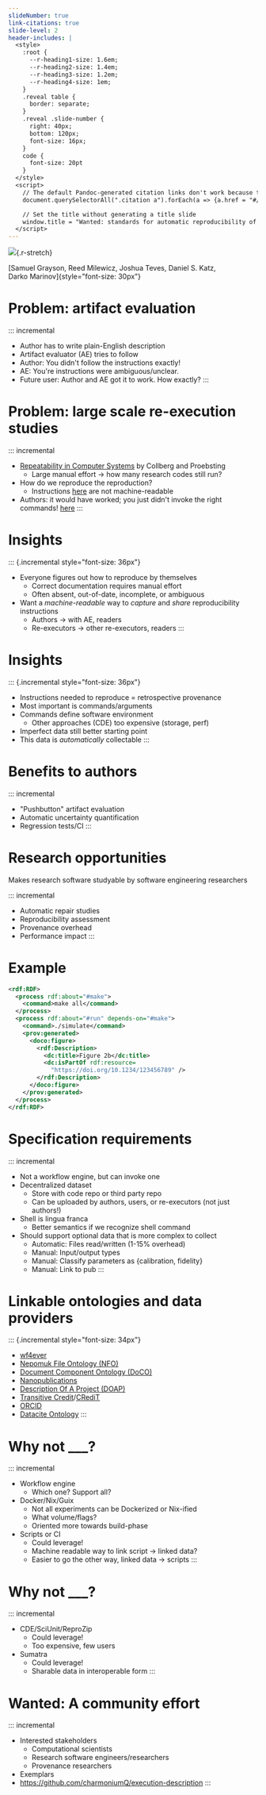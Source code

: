 ```yaml
---
slideNumber: true
link-citations: true
slide-level: 2
header-includes: |
  <style>
    :root {
      --r-heading1-size: 1.6em;
      --r-heading2-size: 1.4em;
      --r-heading3-size: 1.2em;
      --r-heading4-size: 1em;
    }
    .reveal table {
      border: separate;
    }
    .reveal .slide-number {
      right: 40px;
      bottom: 120px;
      font-size: 16px;
    }
    code {
      font-size: 20pt
    }
  </style>
  <script>
    // The default Pandoc-generated citation links don't work because they link to a different slide.
    document.querySelectorAll(".citation a").forEach(a => {a.href = "#/references";});

    // Set the title without generating a title slide
    window.title = "Wanted: standards for automatic reproducibility of computational experiments";
  </script>
---
```


![](./wanted.png){.r-stretch}

[Samuel&nbsp;Grayson, Reed&nbsp;Milewicz, Joshua&nbsp;Teves, Daniel&nbsp;S.&nbsp;Katz, Darko&nbsp;Marinov]{style="font-size: 30px"}

# Problem: artifact evaluation

::: incremental
- Author has to write plain-English description
- Artifact evaluator (AE) tries to follow
- Author: You didn't follow the instructions exactly!
- AE: You're instructions were ambiguous/unclear.
- Future user: Author and AE got it to work. How exactly?
:::

# Problem: large scale re-execution studies

::: incremental
- [Repeatability in Computer Systems](https://dl.acm.org/doi/10.1145/2812803) by Collberg and Proebsting
  - Large manual effort &rarr; how many research codes still run?
- How do we reproduce the reproduction?
  - Instructions [here][1] are not machine-readable
- Authors: it would have worked; you just didn't invoke the right commands! [here][2]
:::

[1]: http://reproducibility.cs.arizona.edu/v2/data/tissec15_DannerDKL12_build.txt
[2]: http://reproducibility.cs.arizona.edu/v2/index.html#BarowyCBM12

# Insights

::: {.incremental style="font-size: 36px"}
- Everyone figures out how to reproduce by themselves
  - Correct documentation requires manual effort
  - Often absent, out-of-date, incomplete, or ambiguous
- Want a *machine-readable* way to *capture* and *share* reproducibility instructions
  - Authors &rarr; with AE, readers
  - Re-executors &rarr; other re-executors, readers
:::

# Insights

::: {.incremental style="font-size: 36px"}
- Instructions needed to reproduce = retrospective provenance
- Most important is commands/arguments
- Commands define software environment
  - Other approaches (CDE) too expensive (storage, perf)
- Imperfect data still better starting point
- This data is _automatically_ collectable
:::

# Benefits to authors

::: incremental
- "Pushbutton" artifact evaluation
- Automatic uncertainty quantification
- Regression tests/CI
:::

# Research opportunities

Makes research software studyable by software engineering researchers

::: incremental
- Automatic repair studies
- Reproducibility assessment
- Provenance overhead
- Performance impact
:::

# Example

```xml
<rdf:RDF>
  <process rdf:about="#make">
    <command>make all</command>
  </process>
  <process rdf:about="#run" depends-on="#make">
    <command>./simulate</command>
    <prov:generated>
      <doco:figure>
        <rdf:Description>
          <dc:title>Figure 2b</dc:title>
          <dc:isPartOf rdf:resource=
            "https://doi.org/10.1234/123456789" />
        </rdf:Description>
      </doco:figure>
    </prov:generated>
  </process>
</rdf:RDF>
```

# Specification requirements

::: incremental
- Not a workflow engine, but can invoke one
- Decentralized dataset
  - Store with code repo or third party repo
  - Can be uploaded by authors, users, or re-executors (not just authors!)
- Shell is lingua franca
  - Better semantics if we recognize shell command
- Should support optional data that is more complex to collect
  - Automatic: Files read/written (1-15% overhead)
  - Manual: Input/output types
  - Manual: Classify parameters as {calibration, fidelity}
  - Manual: Link to pub
:::

# Linkable ontologies and data providers

::: {.incremental style="font-size: 34px"}
- [wf4ever](https://wf4ever.github.io/ro/)
- [Nepomuk File Ontology (NFO)](https://oscaf.sourceforge.net/nfo.html)
- [Document Component Ontology (DoCO)](https://sparontologies.github.io/doco/current/doco.html)
- [Nanopublications](https://nanopub.net/guidelines/working_draft/)
- [Description Of A Project (DOAP)](https://github.com/ewilderj/doap)
- [Transitive Credit](https://arxiv.org/abs/1407.5117v3)/[CRediT](https://credit.niso.org/)
- [ORCID](https://orcid.org/)
- [Datacite Ontology](https://sparontologies.github.io/datacite/current/datacite.html)
:::

# Why not ___?

::: incremental
- Workflow engine
  - Which one? Support all?
- Docker/Nix/Guix
  - Not all experiments can be Dockerized or Nix-ified
  - What volume/flags?
  - Oriented more towards build-phase
- Scripts or CI
  - Could leverage!
  - Machine readable way to link script &rarr; linked data?
  - Easier to go the other way, linked data &rarr; scripts
:::

# Why not ___?

::: incremental
- CDE/SciUnit/ReproZip
  - Could leverage!
  - Too expensive, few users
- Sumatra
  - Could leverage!
  - Sharable data in interoperable form
:::

# Wanted: A community effort

::: incremental
- Interested stakeholders
  - Computational scientists
  - Research software engineers/researchers
  - Provenance researchers
- Exemplars
- <https://github.com/charmoniumQ/execution-description>
:::

<!--
Slide 1 (Title) 00:20
Slide 2 (Problem: AE): 01:04
Slide 3 (Problem: Re-ex): 03:40
Slide 4 (Insights): 04:36
Slide 5 (Insights II): 05:36
Slide 6 (Benefits to authors): 06:32
Slide 7 (Research opportunities): 08:40
Slide 8 (Code example): 09:30
Slide 10 (Reqs): 12:25
Slide 11 (Linkable to others): 14:00
Slide 12 (Other kinds of data): 
Slide 13 (Why not): 16:20
-->
